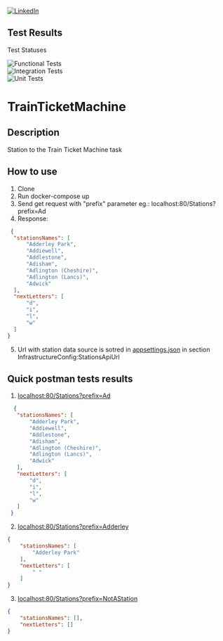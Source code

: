 [![LinkedIn][linkedin-badge]][linkedin-url]

<!-- 
Shields.io workflow statuses dont work with privat repositories
![GitHub Actions Workflow Status](https://img.shields.io/github/actions/workflow/status/bubus128/TrainTicketMachine/run_unit_tests.yml?branch=develop&link=https%3A%2F%2Fgithub.com%2Fbubus128%2FTrainTicketMachine%2Factions%2Fworkflows%2Frun_unit_tests.yml)
![GitHub Actions Workflow Status](https://img.shields.io/github/actions/workflow/status/bubus128/TrainTicketMachine/run_functional_tests.yml?branch=develop&link=https%3A%2F%2Fgithub.com%2Fbubus128%2FTrainTicketMachine%2Factions%2Fworkflows%2Frun_functional_tests.yml)
![GitHub Actions Workflow Status](https://img.shields.io/github/actions/workflow/status/bubus128/TrainTicketMachine/run_integration_tests.yml?branch=develop&link=https%3A%2F%2Fgithub.com%2Fbubus128%2FTrainTicketMachine%2Factions%2Fworkflows%2Frun_integration_tests.yml)
-->

## Test Results

Test Statuses

![Functional Tests](https://github.com/bubus128/TrainTicketMachine/actions/workflows/run_functional_tests.yml/badge.svg?branch=develop)\
![Integration Tests](https://github.com/bubus128/TrainTicketMachine/actions/workflows/run_integration_tests.yml/badge.svg?branch=develop)\
![Unit Tests](https://github.com/bubus128/TrainTicketMachine/actions/workflows/run_unit_tests.yml/badge.svg?branch=develop) 

# TrainTicketMachine

## Description
Station to the Train	Ticket	Machine task

## How to use
1. Clone
2. Run docker-compose up
3. Send get request with "prefix" parameter eg.: localhost:80/Stations?prefix=Ad
4. Response:
  ```json
   {
    "stationsNames": [
        "Adderley Park",
        "Addiewell",
        "Addlestone",
        "Adisham",
        "Adlington (Cheshire)",
        "Adlington (Lancs)",
        "Adwick"
    ],
    "nextLetters": [
        "d",
        "i",
        "l",
        "w"
    ]
  }
 ```
5. Url with station data source is sotred in [appsettings.json](src/TrainTicketMachine.Api/appsettings.json) in section InfrastructureConfig:StationsApiUrl
   
## Quick postman tests results
1. [localhost:80/Stations?prefix=Ad](http://localhost:80/Stations?prefix=Ad)
 ```json
   {
    "stationsNames": [
        "Adderley Park",
        "Addiewell",
        "Addlestone",
        "Adisham",
        "Adlington (Cheshire)",
        "Adlington (Lancs)",
        "Adwick"
    ],
    "nextLetters": [
        "d",
        "i",
        "l",
        "w"
    ]
  }
 ```
2. [localhost:80/Stations?prefix=Adderley](http://localhost:80/Stations?prefix=Adderley)
```json
{
    "stationsNames": [
        "Adderley Park"
    ],
    "nextLetters": [
        " "
    ]
}
```
3. [localhost:80/Stations?prefix=NotAStation](http://localhost:80/Stations?prefix=NotAStation)
```json
{
    "stationsNames": [],
    "nextLetters": []
}
```
 

[linkedin-badge]: https://img.shields.io/badge/LinkedIn-Świsłocki-blue?logo=linkedin
[linkedin-url]: https://www.linkedin.com/in/jakub-swislocki/
